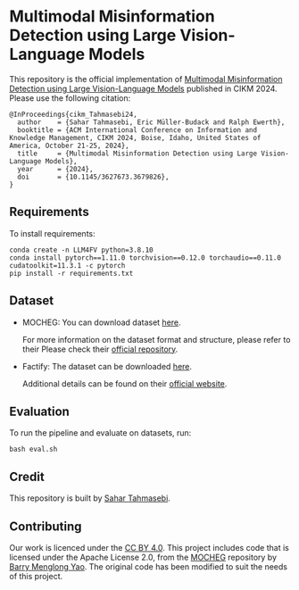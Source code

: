 # Multimodal Misinformation Detection using Large Vision-Language Models

This repository is the official implementation of [Multimodal Misinformation Detection using Large Vision-Language Models](https://doi.org/10.1145/3627673.3679826) published in CIKM 2024.
Please use the following citation:
```
@InProceedings{cikm_Tahmasebi24,
  author    = {Sahar Tahmasebi, Eric Müller-Budack and Ralph Ewerth},
  booktitle = {ACM International Conference on Information and Knowledge Management, CIKM 2024, Boise, Idaho, United States of America, October 21-25, 2024},
  title     = {Multimodal Misinformation Detection using Large Vision-Language Models},
  year      = {2024},
  doi       = {10.1145/3627673.3679826},
}
```
## Requirements

To install requirements:
```
conda create -n LLM4FV python=3.8.10
conda install pytorch==1.11.0 torchvision==0.12.0 torchaudio==0.11.0 cudatoolkit=11.3.1 -c pytorch
pip install -r requirements.txt
```

## Dataset


- MOCHEG: You can download dataset [here](https://docs.google.com/forms/d/e/1FAIpQLScAGehM6X9ARZWW3Fgt7fWMhc_Cec6iiAAN4Rn1BHAk6KOfbw/viewform).

    For more information on the dataset format and structure, please refer to their Please check their [official repository](https://github.com/VT-NLP/Mocheg).
- Factify: The dataset can be downloaded [here](https://drive.google.com/drive/folders/1MPgUN6xAnocENZ5fefny3eGOnD7KPZ5M?usp=sharing).

    Additional details can be found on their [official website](https://competitions.codalab.org/competitions/35153).

## Evaluation
To run the pipeline and evaluate on datasets, run:
```
bash eval.sh
```
## Credit
This repository is built by [Sahar Tahmasebi](https://github.com/sahartahmasebi). 

## Contributing

Our work is licenced under the [CC BY 4.0](https://creativecommons.org/licenses/by/4.0/). This project includes code that is licensed under the Apache License 2.0, from the [MOCHEG](https://github.com/VT-NLP/Mocheg) repository by [Barry Menglong Yao](https://github.com/Barry-Menglong-Yao). The original code has been modified to suit the needs of this project.
